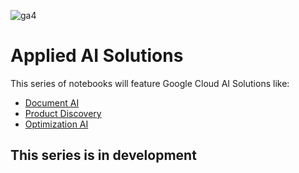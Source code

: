 ![ga4](https://www.google-analytics.com/collect?v=2&tid=G-6VDTYWLKX6&cid=1&en=page_view&sid=1&dl=statmike%2Fvertex-ai-mlops%2FApplied+AI+Solutions&dt=readme.md)

# Applied AI Solutions
This series of notebooks will feature Google Cloud AI Solutions like:
- [Document AI](https://cloud.google.com/document-ai/docs/setup)
- [Product Discovery](https://cloud.google.com/solutions/retail-product-discovery#section-4)
- [Optimization AI](https://cloud.google.com/optimization/docs/introduction/setup)

## This series is in development

